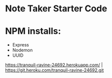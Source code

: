 # Note Taker Starter Code

# NPM installs:
- Express
- Nodemon
- UUID



https://tranquil-ravine-24692.herokuapp.com/ | https://git.heroku.com/tranquil-ravine-24692.git